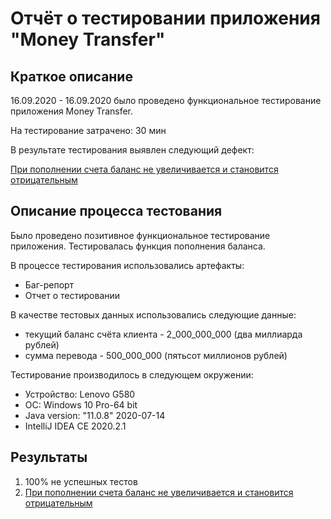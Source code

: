 # Отчёт о тестировании приложения "Money Transfer"

## Краткое описание

16.09.2020 - 16.09.2020 было проведено функциональное тестирование приложения Money Transfer. 

На тестирование затрачено: 30 мин

В результате тестирования выявлен следующий дефект:

[При пополнении счета баланс не увеличивается и становится отрицательным](https://github.com/AigulD/Money_Transfer/issues/1)

## Описание процесса тестования
Было проведено позитивное функциональное тестирование приложения. Тестировалась функция пополнения баланса. 

В процессе тестирования использовались артефакты:
* Баг-репорт
* Отчет о тестировании

В качестве тестовых данных использовались следующие данные:
* текущий баланс счёта клиента - 2_000_000_000 (два миллиарда рублей)
* сумма перевода - 500_000_000 (пятьсот миллионов рублей)

Тестирование производилось в следующем окружении:
* Устройство: Lenovo G580
* ОС: Windows 10 Pro-64 bit
* Java version: "11.0.8" 2020-07-14
* IntelliJ IDEA CE 2020.2.1

## Результаты

1. 100% не успешных тестов
2. [При пополнении счета баланс не увеличивается и становится отрицательным](https://github.com/AigulD/Money_Transfer/issues/1)
